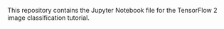 This repository contains the Jupyter Notebook file for the TensorFlow 2 image classification tutorial.
